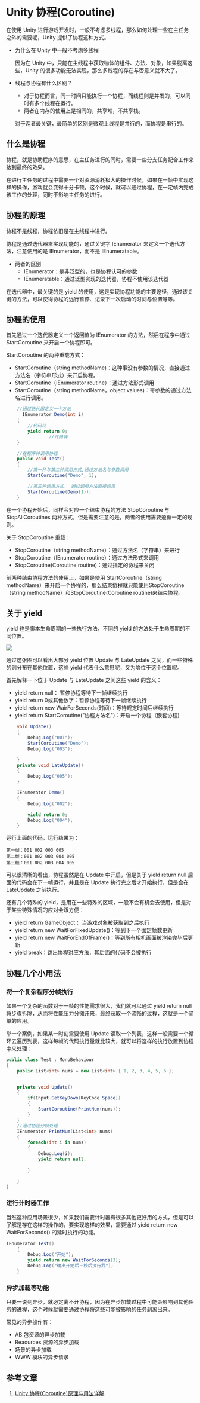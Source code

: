 # Unity 协程(Coroutine)

在使用 Unity 进行游戏开发时，一般不考虑多线程，那么如何处理一些在主任务之外的需要呢，Unity 提供了协程这种方式。

* 为什么在 Unity 中一般不考虑多线程

  因为在 Unity 中，只能在主线程中获取物体的组件、方法、对象，如果脱离这些，Unity 的很多功能无法实现，那么多线程的存在与否意义就不大了。

* 线程与协程有什么区别？

  * 对于协程而言，同一时间只能执行一个协程，而线程则是并发的，可以同时有多个线程在运行。
  * 两者在内存的使用上是相同的，共享堆，不共享栈。

  对于两者最关键，最简单的区别是微观上线程是并行的，而协程是串行的。

## 什么是协程

协程，就是协助程序的意思，在主任务进行的同时，需要一些分支任务配合工作来达到最终的效果。

在进行主任务的过程中需要一个对资源消耗极大的操作时候，如果在一帧中实现这样的操作，游戏就会变得十分卡顿，这个时候，就可以通过协程，在一定帧内完成该工作的处理，同时不影响主任务的进行。

## 协程的原理

协程不是线程，协程依旧是在主线程中进行。

协程是通过迭代器来实现功能的，通过关键字 IEnumerator 来定义一个迭代方法，注意使用的是 IEnumerator，而不是 IEnumeratable。

* 两者的区别
  * IEnumerator：是非泛型的，也是协程认可的参数
  * IEnumeratable：通过泛型实现的迭代器，协程不使用该迭代器

在迭代器中，最关键的是 yield 的使用，这是实现协程功能的主要途径，通过该关键的方法，可以使得协程的远行暂停、记录下一次启动的时间与位置等等。

## 协程的使用

首先通过一个迭代器定义一个返回值为 IEnumerator 的方法，然后在程序中通过 StartCoroutine 来开启一个协程即可。

StartCoroutine 的两种重载方式：

* StartCoroutine（string methodName)：这种事没有参数的情况，直接通过方法名（字符串形式）来开启协程。
* StartCoroutine（IEnumerator routine）：通过方法形式调用
* StartCoroutine（string methodName，object values)：带参数的通过方法名进行调用。

```c#
    //通过迭代器定义一个方法
 	  IEnumerator Demo(int i)
    {
        //代码块
        yield return 0; 
				//代码块
    }

    //在程序种调用协程
    public void Test()
    {
        //第一种与第二种调用方式,通过方法名与参数调用
        StartCoroutine("Demo", 1);

        //第三种调用方式， 通过调用方法直接调用
        StartCoroutine(Demo(1));
    }
```

在一个协程开始后，同样会对应一个结束协程的方法 StopCoroutine 与 StopAllCoroutines 两种方式，但是需要注意的是，两者的使用需要遵循一定的规则。

关于 StopCoroutine 重载：

* StopCoroutine（string methodName）：通过方法名（字符串）来进行
* StopCoroutine（IEnumerator routine）：通过方法形式来调用
* StopCoroutine(Coroutine routine)：通过指定的协程来关闭

前两种结束协程方法的使用上，如果是使用 StartCoroutine（string methodName）来开启一个协程的，那么结束协程就只能使用StopCoroutine（string methodName）和StopCoroutine(Coroutine routine)来结束协程。

## 关于 yield

yield 也是脚本生命周期的一些执行方法，不同的 yield 的方法处于生命周期的不同位置。

![](https://img-blog.csdnimg.cn/20210429103058771.png?x-oss-process=image/watermark,type_ZmFuZ3poZW5naGVpdGk,shadow_10,text_aHR0cHM6Ly9ibG9nLmNzZG4ubmV0L3hpbnpoaWxpbmdlcg==,size_16,color_FFFFFF,t_70#pic_center)

通过这张图可以看出大部分 yield 位置 Update 与 LateUpdate 之间，而一些特殊的则分布在其他位置，这些 yield 代表什么意思呢，又为啥位于这个位置呢。

首先解释一下位于 Update 与 LateUpdate 之间这些 yield 的含义：

* yield return null： 暂停协程等待下一帧继续执行
* yield return 0或其他数字：暂停协程等待下一帧继续执行
* yield return new WairForSeconds(时间)：等待规定时间后继续执行
* yield return StartCoroutine("协程方法名")：开启一个协程（嵌套协程)

```c#
    void Update()
    {
        Debug.Log("001");
        StartCoroutine("Demo");
        Debug.Log("003");

    }
    private void LateUpdate()
    {
        Debug.Log("005");
    }

    IEnumerator Demo()
    {
        Debug.Log("002");

        yield return 0;
        Debug.Log("004");
    }
```

运行上面的代码，运行结果为：

```
第一帧：001 002 003 005
第二帧：001 002 003 004 005
第三帧：001 002 003 004 005
```

可以很清晰的看出，协程虽然是在 Update 中开启，但是关于 yield return null 后面的代码会在下一帧运行，并且是在 Update 执行完之后才开始执行，但是会在 LateUpdate 之前执行。

还有几个特殊的 yield，是用在一些特殊的区域，一般不会有机会去使用，但是对于某些特殊情况的应对会跟方便：

* yield return GameObject： 当游戏对象被获取到之后执行
* yield return new WaitForFixedUpdate()：等到下一个固定帧数更新
* yield return new WaitForEndOfFrame()：等到所有相机画面被渲染完毕后更新
* yield break：跳出协程对应方法，其后面的代码不会被执行

## 协程几个小用法

### 将一个复杂程序分帧执行

如果一个复杂的函数对于一帧的性能需求很大，我们就可以通过 yield return null 将步骤拆除，从而将性能压力分摊开来，最终获取一个流畅的过程，这就是一个简单的应用。

举一个案例，如果某一时刻需要使用 Update 读取一个列表，这样一般需要一个循环去遍历列表，这样每帧的代码执行量就比较大，就可以将这样的执行放置到协程中来处理：

```c#
public class Test : MonoBehaviour
{
    public List<int> nums = new List<int> { 1, 2, 3, 4, 5, 6 };


    private void Update()
    {
        if(Input.GetKeyDown(KeyCode.Space))
        {
            StartCoroutine(PrintNum(nums));
        }
    }
	//通过协程分帧处理
    IEnumerator PrintNum(List<int> nums)
    {
        foreach(int i in nums)
        {
            Debug.Log(i);
            yield return null;
                 
        }

    }
}
```

### 进行计时器工作

当然这种应用场景很少，如果我们需要计时器有很多其他更好用的方式，但是可以了解是存在这样的操作的，要实现这样的效果，需要通过 yield return new WaitForSeconds() 的延时执行的功能。

```c#
IEnumerator Test()
    {
        Debug.Log("开始");
        yield return new WaitForSeconds(3);
        Debug.Log("输出开始后三秒后执行我");
    }
```

### 异步加载等功能

只要一说到异步，就必定离不开协程，因为在异步加载过程中可能会影响到其他任务的进程，这个时候就需要通过协程将这些可能被影响的任务剥离出来。

常见的异步操作有：

- AB 包资源的异步加载
- Reaources 资源的异步加载
- 场景的异步加载
- WWW 模块的异步请求

## 参考文章

1. [Unity 协程(Coroutine)原理与用法详解](https://www.cnblogs.com/xinzhilinger/p/14718527.html)


